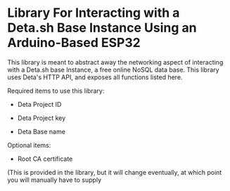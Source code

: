 # Library For Interacting with a Deta.sh Base Instance Using an Arduino-Based ESP32

This library is meant to abstract away the networking aspect of interacting with a Deta.sh base Instance, a free online NoSQL data base. This library uses Deta's HTTP API, and exposes all functions listed here. 

Required items to use this library:

* Deta Project ID

* Deta Project key

* Deta Base name

Optional items:

* Root CA certificate

(This is provided in the library, but it will change eventually, at which point you will manually have to supply
